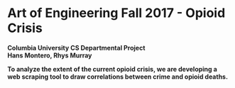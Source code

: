 <h1>Art of Engineering Fall 2017 - Opioid Crisis</h1>

<b>Columbia University CS Departmental Project<b><br/>
Hans Montero, Rhys Murray<br/>

To analyze the extent of the current opioid crisis, we are developing a web scraping tool to draw correlations between crime and opioid deaths.


